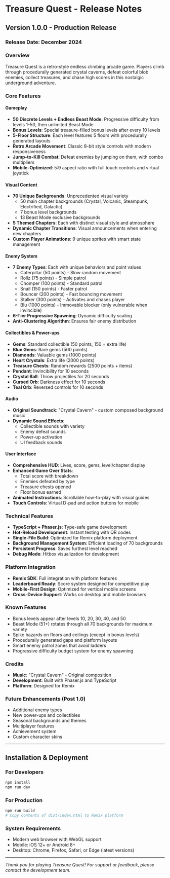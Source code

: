 # Treasure Quest - Release Notes

## Version 1.0.0 - Production Release

### Release Date: December 2024

### Overview
Treasure Quest is a retro-style endless climbing arcade game. Players climb through procedurally generated crystal caverns, defeat colorful blob enemies, collect treasures, and chase high scores in this nostalgic underground adventure.

### Core Features

#### Gameplay
- **50 Discrete Levels + Endless Beast Mode**: Progressive difficulty from levels 1-50, then unlimited Beast Mode
- **Bonus Levels**: Special treasure-filled bonus levels after every 10 levels
- **5-Floor Structure**: Each level features 5 floors with procedurally generated layouts
- **Retro Arcade Movement**: Classic 8-bit style controls with modern responsiveness
- **Jump-to-Kill Combat**: Defeat enemies by jumping on them, with combo multipliers
- **Mobile-Optimized**: 5:9 aspect ratio with full touch controls and virtual joystick

#### Visual Content
- **70 Unique Backgrounds**: Unprecedented visual variety
  - 50 main chapter backgrounds (Crystal, Volcanic, Steampunk, Electrified, Galactic)
  - 7 bonus level backgrounds
  - 13 Beast Mode exclusive backgrounds
- **5 Themed Chapters**: Each with distinct visual style and atmosphere
- **Dynamic Chapter Transitions**: Visual announcements when entering new chapters
- **Custom Player Animations**: 9 unique sprites with smart state management

#### Enemy System
- **7 Enemy Types**: Each with unique behaviors and point values
  - Caterpillar (50 points) - Slow random movement
  - Rollz (75 points) - Simple patrol
  - Chomper (100 points) - Standard patrol
  - Snail (150 points) - Faster patrol
  - Bouncer (200 points) - Fast bouncing movement
  - Stalker (300 points) - Activates and chases player
  - Blu (1000 points) - Immovable blocker (only vulnerable when invincible)
- **6-Tier Progressive Spawning**: Dynamic difficulty scaling
- **Anti-Clustering Algorithm**: Ensures fair enemy distribution

#### Collectibles & Power-ups
- **Gems**: Standard collectible (50 points, 150 = extra life)
- **Blue Gems**: Rare gems (500 points)
- **Diamonds**: Valuable gems (1000 points)
- **Heart Crystals**: Extra life (2000 points)
- **Treasure Chests**: Random rewards (2500 points + items)
- **Pendant**: Invincibility for 10 seconds
- **Crystal Ball**: Throw projectiles for 20 seconds
- **Cursed Orb**: Darkness effect for 10 seconds
- **Teal Orb**: Reversed controls for 10 seconds

#### Audio
- **Original Soundtrack**: "Crystal Cavern" - custom composed background music
- **Dynamic Sound Effects**: 
  - Collectible sounds with variety
  - Enemy defeat sounds
  - Power-up activation
  - UI feedback sounds

#### User Interface
- **Comprehensive HUD**: Lives, score, gems, level/chapter display
- **Enhanced Game Over Stats**: 
  - Total score with breakdown
  - Enemies defeated by type
  - Treasure chests opened
  - Floor bonus earned
- **Animated Instructions**: Scrollable how-to-play with visual guides
- **Touch Controls**: Virtual D-pad and action buttons for mobile

### Technical Features
- **TypeScript + Phaser.js**: Type-safe game development
- **Hot-Reload Development**: Instant testing with QR codes
- **Single-File Build**: Optimized for Remix platform deployment
- **Background Management System**: Efficient loading of 70 backgrounds
- **Persistent Progress**: Saves furthest level reached
- **Debug Mode**: Hitbox visualization for development

### Platform Integration
- **Remix SDK**: Full integration with platform features
- **Leaderboard Ready**: Score system designed for competitive play
- **Mobile-First Design**: Optimized for vertical mobile screens
- **Cross-Device Support**: Works on desktop and mobile browsers

### Known Features
- Bonus levels appear after levels 10, 20, 30, 40, and 50
- Beast Mode (51+) rotates through all 70 backgrounds for maximum variety
- Spike hazards on floors and ceilings (except in bonus levels)
- Procedurally generated gaps and platform layouts
- Smart enemy patrol zones that avoid ladders
- Progressive difficulty budget system for enemy spawning

### Credits
- **Music**: "Crystal Cavern" - Original composition
- **Development**: Built with Phaser.js and TypeScript
- **Platform**: Designed for Remix

### Future Enhancements (Post 1.0)
- Additional enemy types
- New power-ups and collectibles
- Seasonal backgrounds and themes
- Multiplayer features
- Achievement system
- Custom character skins

---

## Installation & Deployment

### For Developers
```bash
npm install
npm run dev
```

### For Production
```bash
npm run build
# Copy contents of dist/index.html to Remix platform
```

### System Requirements
- Modern web browser with WebGL support
- Mobile: iOS 12+ or Android 8+
- Desktop: Chrome, Firefox, Safari, or Edge (latest versions)

---

*Thank you for playing Treasure Quest! For support or feedback, please contact the development team.*
